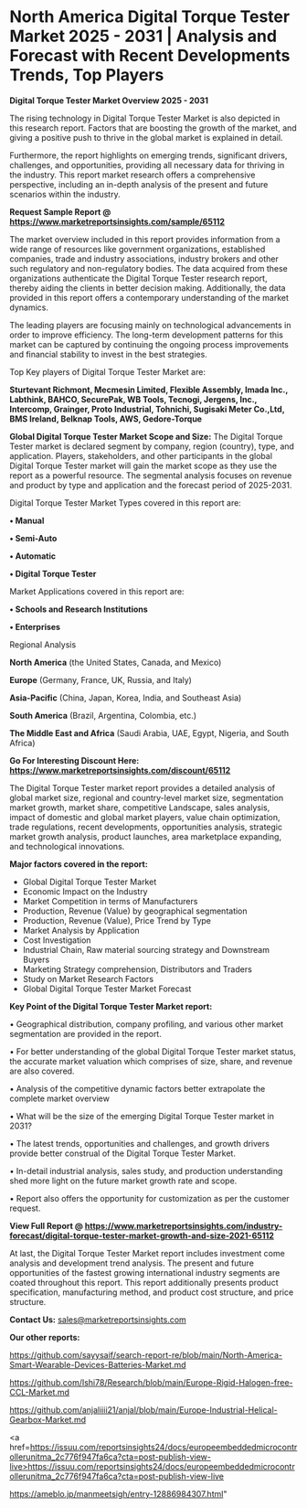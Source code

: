 # North America Digital Torque Tester Market 2025 - 2031 | Analysis and Forecast with Recent Developments Trends, Top Players

<Strong> Digital Torque Tester Market Overview 2025 - 2031</strong>

The rising technology in Digital Torque Tester Market is also depicted in this research report. Factors that are boosting the growth of the market, and giving a positive push to thrive in the global market is explained in detail.

Furthermore, the report highlights on emerging trends, significant drivers, challenges, and opportunities, providing all necessary data for thriving in the industry. This report market research offers a comprehensive perspective, including an in-depth analysis of the present and future scenarios within the industry.

<strong>Request Sample Report @ <a href=https://www.marketreportsinsights.com/sample/65112>https://www.marketreportsinsights.com/sample/65112</a></strong>

The market overview included in this report provides information from a wide range of resources like government organizations, established companies, trade and industry associations, industry brokers and other such regulatory and non-regulatory bodies. The data acquired from these organizations authenticate the Digital Torque Tester research report, thereby aiding the clients in better decision making. Additionally, the data provided in this report offers a contemporary understanding of the market dynamics.

The leading players are focusing mainly on technological advancements in order to improve efficiency. The long-term development patterns for this market can be captured by continuing the ongoing process improvements and financial stability to invest in the best strategies.

Top Key players of Digital Torque Tester Market are:

<strong>Sturtevant Richmont, Mecmesin Limited, Flexible Assembly, Imada Inc., Labthink, BAHCO, SecurePak, WB Tools, Tecnogi, Jergens, Inc., Intercomp, Grainger, Proto Industrial, Tohnichi, Sugisaki Meter Co.,Ltd, BMS Ireland, Belknap Tools, AWS, Gedore-Torque</strong>

<strong><b>Global Digital Torque Tester Market Scope and Size:</b></strong>
The Digital Torque Tester market is declared segment by company, region (country), type, and application. Players, stakeholders, and other participants in the global Digital Torque Tester market will gain the market scope as they use the report as a powerful resource. The segmental analysis focuses on revenue and product by type and application and the forecast period of 2025-2031.

Digital Torque Tester Market Types covered in this report are:

<strong>• Manual

• Semi-Auto

• Automatic

• Digital Torque Tester</strong>

Market Applications covered in this report are:

<strong>• Schools and Research Institutions

• Enterprises</strong> 

Regional Analysis

<strong>North America</strong> (the United States, Canada, and Mexico)

<strong>Europe</strong> (Germany, France, UK, Russia, and Italy)

<strong>Asia-Pacific</strong> (China, Japan, Korea, India, and Southeast Asia)

<strong>South America</strong> (Brazil, Argentina, Colombia, etc.)

<strong>The Middle East and Africa</strong> (Saudi Arabia, UAE, Egypt, Nigeria, and South Africa)

<strong>Go For Interesting Discount Here: <a href=https://www.marketreportsinsights.com/discount/65112>https://www.marketreportsinsights.com/discount/65112</a></strong>

The Digital Torque Tester market report provides a detailed analysis of global market size, regional and country-level market size, segmentation market growth, market share, competitive Landscape, sales analysis, impact of domestic and global market players, value chain optimization, trade regulations, recent developments, opportunities analysis, strategic market growth analysis, product launches, area marketplace expanding, and technological innovations.

<strong><b>Major factors covered in the report:</b></strong>
<ul>
  <li>Global Digital Torque Tester Market </li>
  <li>Economic Impact on the Industry</li>
  <li>Market Competition in terms of Manufacturers</li>
  <li>Production, Revenue (Value) by geographical segmentation</li>
  <li>Production, Revenue (Value), Price Trend by Type</li>
  <li>Market Analysis by Application</li>
  <li>Cost Investigation</li>
  <li>Industrial Chain, Raw material sourcing strategy and Downstream Buyers</li>
  <li>Marketing Strategy comprehension, Distributors and Traders</li>
  <li>Study on Market Research Factors</li>
  <li>Global Digital Torque Tester Market Forecast</li>
</ul>

<strong><b>Key Point of the Digital Torque Tester Market report:</b></strong>

• Geographical distribution, company profiling, and various other market segmentation are provided in the report.

• For better understanding of the global Digital Torque Tester market status, the accurate market valuation which comprises of size, share, and revenue are also covered.

• Analysis of the competitive dynamic factors better extrapolate the complete market overview

• What will be the size of the emerging Digital Torque Tester market in 2031?

• The latest trends, opportunities and challenges, and growth drivers provide better construal of the Digital Torque Tester Market.

• In-detail industrial analysis, sales study, and production understanding shed more light on the future market growth rate and scope.

• Report also offers the opportunity for customization as per the customer request.

<strong><b>View Full Report @ <a href=https://www.marketreportsinsights.com/industry-forecast/digital-torque-tester-market-growth-and-size-2021-65112>https://www.marketreportsinsights.com/industry-forecast/digital-torque-tester-market-growth-and-size-2021-65112</a></b></strong>


At last, the Digital Torque Tester Market report includes investment come analysis and development trend analysis. The present and future opportunities of the fastest growing international industry segments are coated throughout this report. This report additionally presents product specification, manufacturing method, and product cost structure, and price structure.

<strong>Contact Us:</strong>
sales@marketreportsinsights.com

<strong>Our other reports:</strong>

<a href=https://github.com/sayysaif/search-report-re/blob/main/North-America-Smart-Wearable-Devices-Batteries-Market.md>https://github.com/sayysaif/search-report-re/blob/main/North-America-Smart-Wearable-Devices-Batteries-Market.md</a>

<a href=https://github.com/Ishi78/Research/blob/main/Europe-Rigid-Halogen-free-CCL-Market.md>https://github.com/Ishi78/Research/blob/main/Europe-Rigid-Halogen-free-CCL-Market.md</a>

<a href=https://github.com/anjaliiii21/anjal/blob/main/Europe-Industrial-Helical-Gearbox-Market.md>https://github.com/anjaliiii21/anjal/blob/main/Europe-Industrial-Helical-Gearbox-Market.md</a>

<a href=https://issuu.com/reportsinsights24/docs/europeembeddedmicrocontrollerunitma_2c776f947fa6ca?cta=post-publish-view-live>https://issuu.com/reportsinsights24/docs/europeembeddedmicrocontrollerunitma_2c776f947fa6ca?cta=post-publish-view-live</a>

<a href=https://ameblo.jp/manmeetsigh/entry-12886984307.html>https://ameblo.jp/manmeetsigh/entry-12886984307.html</a>"
